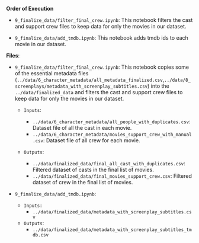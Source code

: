 **Order of Execution**

- `9_finalize_data/filter_final_crew.ipynb`: This notebook filters the cast and support crew files to keep data for only the movies in our dataset.

- `9_finalize_data/add_tmdb.ipynb`: This notebook adds tmdb ids to each movie in our dataset.

**Files**:

- `9_finalize_data/filter_final_crew.ipynb`: This notebook copies some of the essential metadata files (`../data/6_character_metadata/all_metadata_finalized.csv`,`../data/8_screenplays/metadata_with_screenplay_subtitles.csv`) into the `../data/finalized_data` and filters the cast and support crew files to keep data for only the movies in our dataset.
    - `Inputs`:
        - `../data/6_character_metadata/all_people_with_duplicates.csv`: Dataset file of all the cast in each movie.
        - `../data/6_character_metadata/movies_support_crew_with_manual.csv`: Dataset file of all crew for each movie.
    
    - `Outputs`:
        - `../data/finalized_data/final_all_cast_with_duplicates.csv`: Filtered dataset of casts in the final list of movies.
        - `../data/finalized_data/final_movies_support_crew.csv`: Filtered dataset of crew in the final list of movies.

- `9_finalize_data/add_tmdb.ipynb`:
    - `Inputs:`
        - `../data/finalized_data/metadata_with_screenplay_subtitles.csv`
    - `Outputs`:
        - `../data/finalized_data/metadata_with_screenplay_subtitles_tmdb.csv`
